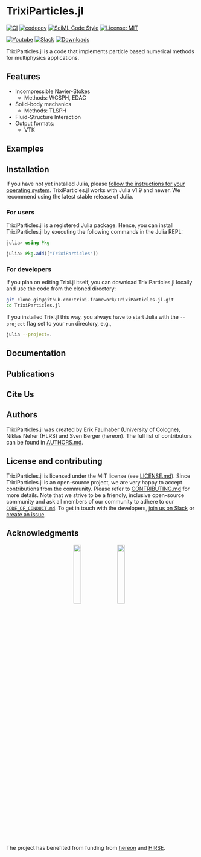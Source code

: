 # TrixiParticles.jl

[![CI](https://github.com/trixi-framework/TrixiParticles.jl/actions/workflows/ci.yml/badge.svg)](https://github.com/trixi-framework/TrixiParticles.jl/actions/workflows/ci.yml)
[![codecov](https://codecov.io/github/trixi-framework/TrixiParticles.jl/branch/main/graph/badge.svg?token=RDZXYbij0b)](https://codecov.io/github/trixi-framework/TrixiParticles.jl)
[![SciML Code Style](https://img.shields.io/static/v1?label=code%20style&message=SciML&color=9558b2&labelColor=389826)](https://github.com/SciML/SciMLStyle)
[![License: MIT](https://img.shields.io/badge/License-MIT-success.svg)](https://opensource.org/licenses/MIT)

[![Youtube](https://img.shields.io/youtube/channel/views/UCpd92vU2HjjTPup-AIN0pkg?style=social)](https://www.youtube.com/@trixi-framework)
[![Slack](https://img.shields.io/badge/chat-slack-e01e5a)](https://join.slack.com/t/trixi-framework/shared_invite/zt-sgkc6ppw-6OXJqZAD5SPjBYqLd8MU~g)
[![Downloads](https://shields.io/endpoint?url=https://pkgs.genieframework.com/api/v1/badge/TrixiParticles)](https://pkgs.genieframework.com?packages=TrixiParticles)


TrixiParticles.jl is a code that implements particle based numerical methods for multiphysics applications.

## Features
- Incompressible Navier-Stokes
  - Methods: WCSPH, EDAC
- Solid-body mechanics
  - Methods: TLSPH
- Fluid-Structure Interaction
- Output formats:
  - VTK
 
## Examples
 
## Installation
If you have not yet installed Julia, please [follow the instructions for your
operating system](https://julialang.org/downloads/platform/). TrixiParticles.jl works
with Julia v1.9 and newer. We recommend using the latest stable release of Julia.

### For users
TrixiParticles.jl is a registered Julia package. Hence, you
can install TrixiParticles.jl by executing the following commands in the Julia REPL:
```julia
julia> using Pkg

julia> Pkg.add(["TrixiParticles"])
```

### For developers
If you plan on editing Trixi.jl itself, you can download TrixiParticles.jl locally and use the
code from the cloned directory:
```bash
git clone git@github.com:trixi-framework/TrixiParticles.jl.git
cd TrixiParticles.jl
```
If you installed Trixi.jl this way, you always have to start Julia with the `--project`
flag set to your `run` directory, e.g.,
```bash
julia --project=.
```
## Documentation

## Publications

## Cite Us

## Authors
TrixiParticles.jl was created by Erik Faulhaber (University of Cologne), Niklas Neher (HLRS) and Sven Berger (hereon).
The full list of contributors can be found in [AUTHORS.md](AUTHORS.md).

## License and contributing
TrixiParticles.jl is licensed under the MIT license (see [LICENSE.md](LICENSE.md)). Since TrixiParticles.jl is
an open-source project, we are very happy to accept contributions from the
community. Please refer to [CONTRIBUTING.md](CONTRIBUTING.md) for more details.
Note that we strive to be a friendly, inclusive open-source community and ask all members
of our community to adhere to our [`CODE_OF_CONDUCT.md`](CODE_OF_CONDUCT.md).
To get in touch with the developers,
[join us on Slack](https://join.slack.com/t/trixi-framework/shared_invite/zt-sgkc6ppw-6OXJqZAD5SPjBYqLd8MU~g)
or [create an issue](https://github.com/trixi-framework/TrixiParticles.jl/issues/new).

## Acknowledgments
<p align="center">
  <img align="middle" src="https://github.com/svchb/TrixiParticles.jl/assets/10238714/e6c56282-b905-4499-8b88-e3b2c8f54545.jpg" width=20%/>&nbsp;&nbsp;&nbsp;
  <img align="middle" src="https://github.com/svchb/TrixiParticles.jl/assets/10238714/06aac9fa-a446-4e7b-91e7-4faeeacb9813.jpg" width=20%/>&nbsp;&nbsp;&nbsp;
</p>

The project has benefited from funding from [hereon](https://www.hereon.de/) and [HIRSE](https://www.helmholtz-hirse.de/).
